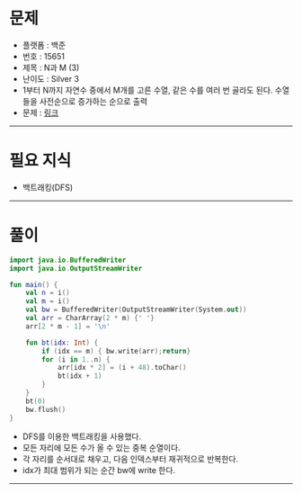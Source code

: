 # 문제
- 플랫폼 : 백준
- 번호 : 15651
- 제목 : N과 M (3)
- 난이도 : Silver 3
- 1부터 N까지 자연수 중에서 M개를 고른 수열, 같은 수를 여러 번 골라도 된다. 수열들을 사전순으로 증가하는 순으로 출력
- 문제 : <a href="https://www.acmicpc.net/problem/15651" target="_blank">링크</a>

---

# 필요 지식
- 백트래킹(DFS)

---

# 풀이
```kotlin
import java.io.BufferedWriter
import java.io.OutputStreamWriter

fun main() {
    val n = i()
    val m = i()
    val bw = BufferedWriter(OutputStreamWriter(System.out))
    val arr = CharArray(2 * m) {' '}
    arr[2 * m - 1] = '\n'

    fun bt(idx: Int) {
        if (idx == m) { bw.write(arr);return}
        for (i in 1..n) {
            arr[idx * 2] = (i + 48).toChar()
            bt(idx + 1)
        }
    }
    bt(0)
    bw.flush()
}
```
- DFS를 이용한 백트래킹을 사용했다.
- 모든 자리에 모든 수가 올 수 있는 중복 순열이다.
- 각 자리를 순서대로 채우고, 다음 인덱스부터 재귀적으로 반복한다.
- idx가 최대 범위가 되는 순간 bw에 write 한다.

---
